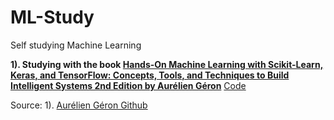 # ML-Study
Self studying Machine Learning

**1). Studying with the book [Hands-On Machine Learning with Scikit-Learn, Keras, and TensorFlow: Concepts, Tools, and Techniques to Build Intelligent Systems 2nd Edition by Aurélien Géron](https://a.co/d/d13CIYJ)**
[Code](./hands_on_ml_book/)


Source: 1). [Aurélien Géron Github](https://github.com/ageron/handson-ml2)